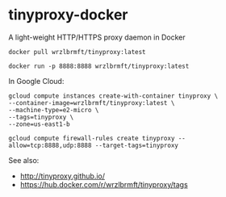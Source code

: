 # tinyproxy-docker

A light-weight HTTP/HTTPS proxy daemon in Docker

```
docker pull wrzlbrmft/tinyproxy:latest
```

```
docker run -p 8888:8888 wrzlbrmft/tinyproxy:latest
```

In Google Cloud:

```
gcloud compute instances create-with-container tinyproxy \
--container-image=wrzlbrmft/tinyproxy:latest \
--machine-type=e2-micro \
--tags=tinyproxy \
--zone=us-east1-b
```

```
gcloud compute firewall-rules create tinyproxy --allow=tcp:8888,udp:8888 --target-tags=tinyproxy
```

See also:

  * http://tinyproxy.github.io/
  * https://hub.docker.com/r/wrzlbrmft/tinyproxy/tags
